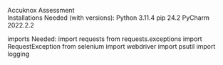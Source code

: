 Accuknox Assessment  
Installations Needed (with versions):
Python 3.11.4
pip 24.2
PyCharm 2022.2.2

imports Needed:
import requests
from requests.exceptions import RequestException
from selenium import webdriver
import psutil
import logging
